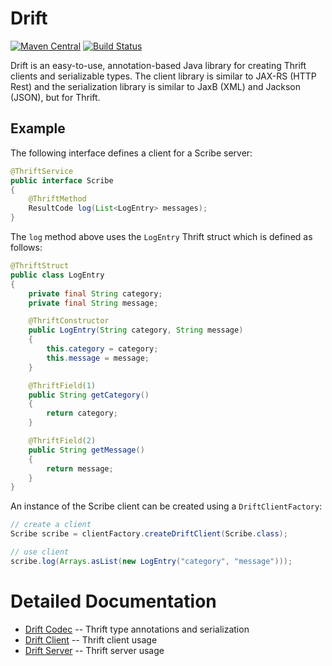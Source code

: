 # Drift
[![Maven Central](https://img.shields.io/maven-central/v/io.airlift.drift/drift-root.svg?label=Maven%20Central)](https://search.maven.org/#search%7Cga%7C1%7Cg%3A%22io.airlift.drift%22)
[![Build Status](https://travis-ci.org/airlift/drift.svg?branch=master)](https://travis-ci.org/airlift/drift)

Drift is an easy-to-use, annotation-based Java library for creating Thrift
clients and serializable types.  The client library is similar to JAX-RS
(HTTP Rest) and the serialization library is similar to JaxB (XML) and Jackson
(JSON), but for Thrift.

## Example

The following interface defines a client for a Scribe server:

```java
@ThriftService
public interface Scribe
{
    @ThriftMethod
    ResultCode log(List<LogEntry> messages);
}
```

The `log` method above uses the `LogEntry` Thrift struct which is defined as follows:

```java
@ThriftStruct
public class LogEntry
{
    private final String category;
    private final String message;

    @ThriftConstructor
    public LogEntry(String category, String message)
    {
        this.category = category;
        this.message = message;
    }

    @ThriftField(1)
    public String getCategory()
    {
        return category;
    }

    @ThriftField(2)
    public String getMessage()
    {
        return message;
    }
}
```

An instance of the Scribe client can be created using a `DriftClientFactory`:
```java
// create a client
Scribe scribe = clientFactory.createDriftClient(Scribe.class);

// use client
scribe.log(Arrays.asList(new LogEntry("category", "message")));
```

# Detailed Documentation

* [Drift Codec](drift-codec) -- Thrift type annotations and serialization
* [Drift Client](drift-client) -- Thrift client usage
* [Drift Server](drift-server) -- Thrift server usage
